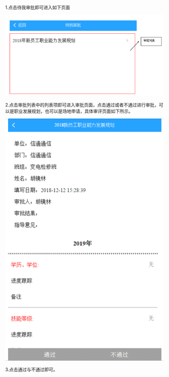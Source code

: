 1.点击待我审批即可进入如下页面

![](/assets/202.png)

2.点击审批列表中的列表项即可进入审批页面，点击通过或者不通过进行审批，可以是职业发展规划，也可以是场地申请，具体审评页面如下所示。

![](/assets/203.png)

3.点击通过与不通过即可。



